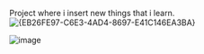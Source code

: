 Project where i insert new things that i learn.
![{EB26FE97-C6E3-4AD4-8697-E41C146EA3BA}](https://github.com/user-attachments/assets/295ef59a-237d-481f-93c8-09005830acfc)

![image](https://github.com/user-attachments/assets/2b4d6b41-1fa5-41e1-92b5-b7f97a9e04c5)

